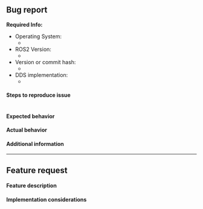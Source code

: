 <!--
For general questions, please ask on Robotics Stack Exchange: https://robotics.stackexchange.com/, make sure to include at least the `ros2` and `nav2` tags and the rosdistro version you are running, e.g. `ardent`.
For general design discussions, please post on discourse: https://discourse.ros.org/c/ng-ros
Not sure if this is the right repository? Open an issue on https://github.com/ros-navigation/navigation2
For Bug report or feature requests, please fill out the relevant category below
-->

## Bug report

**Required Info:**

- Operating System:
  - <!-- OS and version (e.g. Windows 10, Ubuntu 16.04...) -->
- ROS2 Version:
  - <!-- ROS2 distribution and install method (e.g. Foxy binaries, Dashing source...) -->
- Version or commit hash:
  - <!-- from source: output of `git -C navigation2 rev-parse HEAD
         apt binaries: output of: dpkg-query --show "ros-$ROS_DISTRO-navigation2"
                              or: dpkg-query --show "ros-$ROS_DISTRO-nav2-*" -->
- DDS implementation:
  - <!-- rmw_implementation used (e.g. Fast-RTPS, RTI Connext, etc.) -->

#### Steps to reproduce issue
<!-- Detailed instructions on how to reliably reproduce this issue http://sscce.org/
``` code that can be copy-pasted is preferred ``` -->
```

```

#### Expected behavior

#### Actual behavior

#### Additional information

<!-- If you are reporting a bug delete everything below
     If you are requesting a feature deleted everything above this line -->
----
## Feature request

#### Feature description
<!-- Description in a few sentences what the feature consists of and what problem it will solve -->

#### Implementation considerations
<!-- Relevant information on how the feature could be implemented and pros and cons of the different solutions -->
